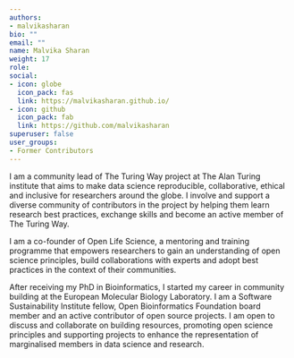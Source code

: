 ```yaml
---
authors:
- malvikasharan
bio: ""
email: ""
name: Malvika Sharan
weight: 17
role:
social:
- icon: globe
  icon_pack: fas
  link: https://malvikasharan.github.io/
- icon: github
  icon_pack: fab
  link: https://github.com/malvikasharan
superuser: false
user_groups:
- Former Contributors
---
```


I am a community lead of The Turing Way project at The Alan Turing institute that aims to make data science reproducible, collaborative, ethical and inclusive for researchers around the globe. I involve and support a diverse community of contributors in the project by helping them learn research best practices, exchange skills and become an active member of The Turing Way.

I am a co-founder of Open Life Science, a mentoring and training programme that empowers researchers to gain an understanding of open science principles, build collaborations with experts and adopt best practices in the context of their communities.

After receiving my PhD in Bioinformatics, I started my career in community building at the European Molecular Biology Laboratory. I am a Software Sustainability Institute fellow, Open Bioinformatics Foundation board member and an active contributor of open source projects. I am open to discuss and collaborate on building resources, promoting open science principles and supporting projects to enhance the representation of marginalised members in data science and research.
